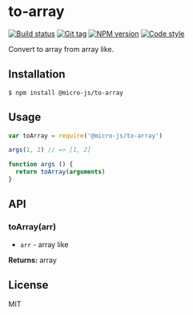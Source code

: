
# to-array

[![Build status][travis-image]][travis-url]
[![Git tag][git-image]][git-url]
[![NPM version][npm-image]][npm-url]
[![Code style][standard-image]][standard-url]

Convert to array from array like.

## Installation

    $ npm install @micro-js/to-array

## Usage

```js
var toArray = require('@micro-js/to-array')

args(1, 2) // => [1, 2]

function args () {
  return toArray(arguments)
}

```

## API

### toArray(arr)

- `arr` - array like

**Returns:** array

## License

MIT

[travis-image]: https://img.shields.io/travis/micro-js/to-array.svg?style=flat-square
[travis-url]: https://travis-ci.org/micro-js/to-array
[git-image]: https://img.shields.io/github/tag/micro-js/to-array.svg
[git-url]: https://github.com/micro-js/to-array
[standard-image]: https://img.shields.io/badge/code%20style-standard-brightgreen.svg?style=flat
[standard-url]: https://github.com/feross/standard
[npm-image]: https://img.shields.io/npm/v/@micro-js/to-array.svg?style=flat-square
[npm-url]: https://npmjs.org/package/@micro-js/to-array

